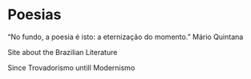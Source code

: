 # Poesias

“No fundo, a poesia é isto: a eternização do momento.” Mário Quintana

Site about the Brazilian Literature

Since Trovadorismo untill Modernismo